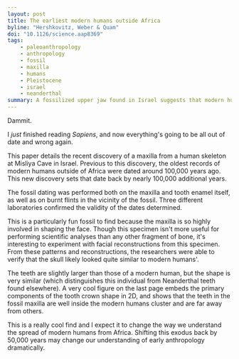 ```yaml
---
layout: post
title: The earliest modern humans outside Africa
byline: "Hershkovitz, Weber & Quam"
doi: "10.1126/science.aap8369"
tags:
    - paleoanthropology
    - anthropology
    - fossil
    - maxilla
    - humans
    - Pleistocene
    - israel
    - neanderthal
summary: A fossilized upper jaw found in Israel suggests that modern humans existed outside of Africa more than 50,000 years than previously thought.
---
```


Dammit.

I _just_ finished reading _Sapiens_, and now everything's going to be all out of date and wrong again.

This paper details the recent discovery of a maxilla from a human skeleton at Misliya Cave in Israel. Previous to this discovery, the oldest records of modern humans outside of Africa were dated around 100,000 years ago. This new discovery sets that date back by nearly 100,000 additional years.

The fossil dating was performed both on the maxilla and tooth enamel itself, as well as on burnt flints in the vicinity of the fossil. Three different laboratories confirmed the validity of the dates determined.

This is a particularly fun fossil to find because the maxilla is so highly involved in shaping the face. Though this specimen isn't more useful for performing scientific analyses than any other fragment of bone, it's interesting to experiment with facial reconstructions from this specimen. From these patterns and reconstructions, the researchers were able to verify that the skull likely looked quite similar to modern humans'.

The teeth are slightly larger than those of a modern human, but the shape is very similar (which distinguishes this individual from Neanderthal teeth found elsewhere). A very cool figure on the last page embeds the primary components of the tooth crown shape in 2D, and shows that the teeth in the fossil maxilla are well inside the modern humans cluster and are far away from others.

This is a really cool find and I expect it to change the way we understand the spread of modern humans from Africa. Shifting this exodus back by 50,000 years may change our understanding of early anthropology dramatically.
